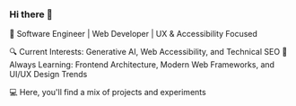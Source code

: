 ### Hi there 👋

🚀 Software Engineer | Web Developer | UX & Accessibility Focused

🔍 Current Interests: Generative AI, Web Accessibility, and Technical SEO
🌱 Always Learning: Frontend Architecture, Modern Web Frameworks, and UI/UX Design Trends

💻 Here, you'll find a mix of projects and experiments


